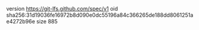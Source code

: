 version https://git-lfs.github.com/spec/v1
oid sha256:31d19036fe16972b8d090e0dc55196a84c366265de188dd8061251ae4272b96e
size 885
